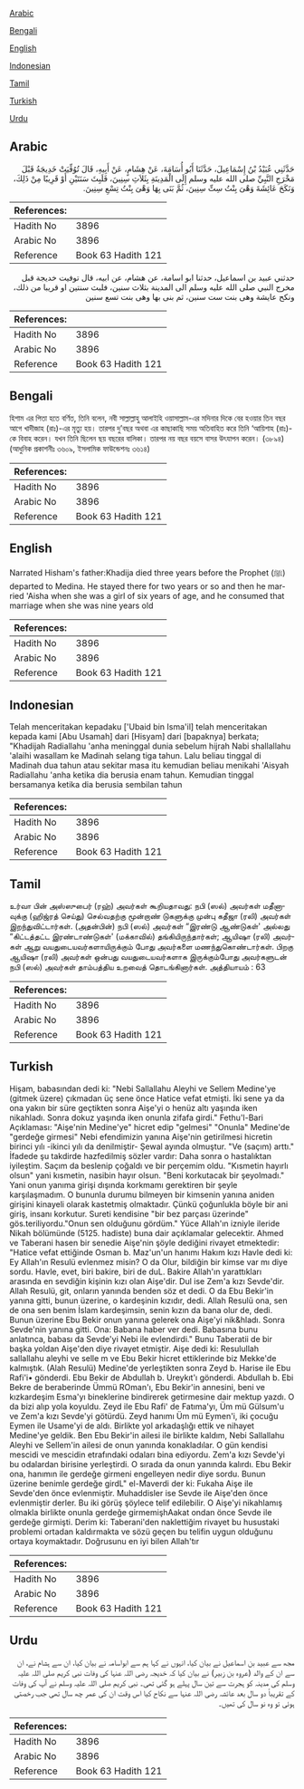 [Arabic](#arabic)

[Bengali](#bengali)

[English](#english)

[Indonesian](#indonesian)

[Tamil](#tamil)

[Turkish](#turkish)

[Urdu](#urdu)

## Arabic


<div dir="rtl" lang="ar" style={{fontSize:'larger',backgroundColor:'#f8f9fa',padding:20}}>
حَدَّثَنِي عُبَيْدُ بْنُ إِسْمَاعِيلَ، حَدَّثَنَا أَبُو أُسَامَةَ، عَنْ هِشَامٍ، عَنْ أَبِيهِ، قَالَ تُوُفِّيَتْ خَدِيجَةُ قَبْلَ مَخْرَجِ النَّبِيِّ صلى الله عليه وسلم إِلَى الْمَدِينَةِ بِثَلاَثِ سِنِينَ، فَلَبِثَ سَنَتَيْنِ أَوْ قَرِيبًا مِنْ ذَلِكَ، وَنَكَحَ عَائِشَةَ وَهْىَ بِنْتُ سِتِّ سِنِينَ، ثُمَّ بَنَى بِهَا وَهْىَ بِنْتُ تِسْعِ سِنِينَ‏.‏
</div>
<div style={{backgroundColor:'#f8f9fa',padding:20, marginBottom: 10}}><table> <thead> <tr> <th>References:</th> <th></th> </tr> </thead> <tbody><tr><td>Hadith No</td><td>3896</td></tr><tr><td>Arabic No</td><td>3896</td></tr><tr><td>Reference</td><td>Book 63 Hadith 121</td></tr></tbody></table></div>


<div dir="rtl" lang="ar" style={{fontSize:'larger',backgroundColor:'#f8f9fa',padding:20}}>
حدثني عبيد بن اسماعيل، حدثنا ابو اسامة، عن هشام، عن ابيه، قال توفيت خديجة قبل مخرج النبي صلى الله عليه وسلم الى المدينة بثلاث سنين، فلبث سنتين او قريبا من ذلك، ونكح عايشة وهى بنت ست سنين، ثم بنى بها وهى بنت تسع سنين
</div>
<div style={{backgroundColor:'#f8f9fa',padding:20, marginBottom: 10}}><table> <thead> <tr> <th>References:</th> <th></th> </tr> </thead> <tbody><tr><td>Hadith No</td><td>3896</td></tr><tr><td>Arabic No</td><td>3896</td></tr><tr><td>Reference</td><td>Book 63 Hadith 121</td></tr></tbody></table></div>

## Bengali


<div dir="ltr" lang="bn" style={{fontSize:'larger',backgroundColor:'#f8f9fa',padding:20}}>
হিশাম এর পিতা হতে বর্ণিত, তিনি বলেন, নবী সাল্লাল্লাহু আলাইহি ওয়াসাল্লাম-এর মদিনার দিকে বের হওয়ার তিন বছর আগে খাদীজাহ (রাঃ)-এর মৃত্যু হয়। তারপর দু’বছর অথবা এর কাছাকাছি সময় অতিবাহিত করে তিনি ‘আয়িশাহ (রাঃ)-কে বিবাহ করেন। যখন তিনি ছিলেন ছয় বছরের বালিকা। তারপর নয় বছর বয়সে বাসর উৎযাপন করেন। (৩৮৯৪) (আধুনিক প্রকাশনীঃ ৩৬০৯, ইসলামিক ফাউন্ডেশনঃ ৩৬১৪)
</div>
<div style={{backgroundColor:'#f8f9fa',padding:20, marginBottom: 10}}><table> <thead> <tr> <th>References:</th> <th></th> </tr> </thead> <tbody><tr><td>Hadith No</td><td>3896</td></tr><tr><td>Arabic No</td><td>3896</td></tr><tr><td>Reference</td><td>Book 63 Hadith 121</td></tr></tbody></table></div>

## English


<div dir="ltr" lang="en" style={{fontSize:'larger',backgroundColor:'#f8f9fa',padding:20}}>
Narrated Hisham's father:Khadija died three years before the Prophet (ﷺ) departed to Medina. He stayed there for two years or so and then he married 'Aisha when she was a girl of six years of age, and he consumed that marriage when she was nine years old
</div>
<div style={{backgroundColor:'#f8f9fa',padding:20, marginBottom: 10}}><table> <thead> <tr> <th>References:</th> <th></th> </tr> </thead> <tbody><tr><td>Hadith No</td><td>3896</td></tr><tr><td>Arabic No</td><td>3896</td></tr><tr><td>Reference</td><td>Book 63 Hadith 121</td></tr></tbody></table></div>

## Indonesian


<div dir="ltr" lang="id" style={{fontSize:'larger',backgroundColor:'#f8f9fa',padding:20}}>
Telah menceritakan kepadaku ['Ubaid bin Isma'il] telah menceritakan kepada kami [Abu Usamah] dari [Hisyam] dari [bapaknya] berkata; "Khadijah Radiallahu 'anha meninggal dunia sebelum hijrah Nabi shallallahu 'alaihi wasallam ke Madinah selang tiga tahun. Lalu beliau tinggal di Madinah dua tahun atau sekitar masa itu kemudian beliau menikahi 'Aisyah Radiallahu 'anha ketika dia berusia enam tahun. Kemudian tinggal bersamanya ketika dia berusia sembilan tahun
</div>
<div style={{backgroundColor:'#f8f9fa',padding:20, marginBottom: 10}}><table> <thead> <tr> <th>References:</th> <th></th> </tr> </thead> <tbody><tr><td>Hadith No</td><td>3896</td></tr><tr><td>Arabic No</td><td>3896</td></tr><tr><td>Reference</td><td>Book 63 Hadith 121</td></tr></tbody></table></div>

## Tamil


<div dir="ltr" lang="ta" style={{fontSize:'larger',backgroundColor:'#f8f9fa',padding:20}}>
உர்வா பின் அஸ்ஸுபைர் (ரஹ்) அவர்கள் கூறியதாவது: நபி (ஸல்) அவர்கள் மதீனாவுக்கு (ஹிஜ்ரத் செய்து) செல்வதற்கு மூன்றாண் டுகளுக்கு முன்பு கதீஜா (ரலி) அவர்கள் இறந்துவிட்டார்கள். (அதன்பின்) நபி (ஸல்) அவர்கள் “இரண்டு ஆண்டுகள்' அல்லது “கிட்டத்தட்ட இரண்டாண்டுகள்' (மக்காவில்) தங்கியிருந்தார்கள்; ஆயிஷா (ரலி) அவர்கள் ஆறு வயதுடையவர்களாயிருக்கும் போது அவர்களை மணந்துகொண்டார்கள். பிறகு ஆயிஷா (ரலி) அவர்கள் ஒன்பது வயதுடையவர்களாக இருக்கும்போது அவர்களுடன் நபி (ஸல்) அவர்கள் தாம்பத்திய உறவைத் தொடங்கினார்கள். அத்தியாயம் : 63
</div>
<div style={{backgroundColor:'#f8f9fa',padding:20, marginBottom: 10}}><table> <thead> <tr> <th>References:</th> <th></th> </tr> </thead> <tbody><tr><td>Hadith No</td><td>3896</td></tr><tr><td>Arabic No</td><td>3896</td></tr><tr><td>Reference</td><td>Book 63 Hadith 121</td></tr></tbody></table></div>

## Turkish


<div dir="ltr" lang="tr" style={{fontSize:'larger',backgroundColor:'#f8f9fa',padding:20}}>
Hişam, babasından dedi ki: "Nebi Sallallahu Aleyhi ve Sellem Medine'ye (gitmek üzere) çıkmadan üç sene önce Hatice vefat etmişti. İki sene ya da ona yakın bir süre geçtikten sonra Aişe'yi o henüz altı yaşında iken nikahladı. Sonra dokuz yaşında iken onunla zifafa girdi." Fethu'l-Bari Açıklaması: "Aişe'nin Medine'ye" hicret edip "gelmesi" "Onunla" Medine'de "gerdeğe girmesi" Nebi efendimizin yanına Aişe'nin getirilmesi hicretin birinci yılı -ikinci yılı da denilmiştir- Şewal ayında olmuştur. "Ve (saçım) arttı." İfadede şu takdirde hazfedilmiş sözler vardır: Daha sonra o hastalıktan iyileştim. Saçım da beslenip çoğaldı ve bir perçemim oldu. "Kısmetin hayırlı olsun" yani kısmetin, nasibin hayır olsun. "Beni korkutacak bir şeyolmadı." Yani onun yanıma girişi dışında korkmamı gerektiren bir şeyle karşılaşmadım. O bununla durumu bilmeyen bir kimsenin yanına aniden girişini kinayeli olarak kastetmiş olmaktadır. Çünkü çoğunlukla böyle bir ani giriş, insanı korkutur. Sureti kendisine "bir bez parçası üzerinde" gös.teriliyordu."Onun sen olduğunu gördüm." Yüce Allah'ın izniyle ileride Nikah bölümünde (5125. hadiste) buna dair açıklamalar gelecektir. Ahmed ve Taberani hasen bir senedie Aişe'nin şöyle dediğini rivayet etmektedir: "Hatice vefat ettiğinde Osman b. Maz'un'un hanımı Hakım kızı Havle dedi ki: Ey Allah'ın Resulü evlenmez misin? O da Olur, bildiğin bir kimse var mı diye sordu. Havle, evet, biri bakire, biri de duL. Bakire Allah'ın yarattıkları arasında en sevdiğin kişinin kızı olan Aişe'dir. Dul ise Zem'a kızı Sevde'dir. Allah Resulü, git, onların yanında benden söz et dedi. O da Ebu Bekir'in yanına gitti, bunun üzerine, o kardeşinin kızıdır, dedi. Allah Resulü ona, sen de ona sen benim İslam kardeşimsin, senin kızın da bana olur de, dedi. Bunun üzerine Ebu Bekir onun yanına gelerek ona Aişe'yi nik&hladı. Sonra Sevde'nin yanına gitti. Ona: Babana haber ver dedi. Babasına bunu anlatınca, babası da Sevde'yi Nebi ile evlendirdi." Bunu Taberatii de bir başka yoldan Aişe'den diye rivayet etmiştir. Aişe dedi ki: Resulullah sallallahu aleyhi ve selle m ve Ebu Bekir hicret ettiklerinde biz Mekke'de kalmıştık. (Alah Resulü) Medine'de yerIeştikten sonra Zeyd b. Harise ile Ebu Rafi'i• gönderdi. Ebu Bekir de Abdullah b. Ureykıt'ı gönderdi. Abdullah b. Ebi Bekre de beraberinde Ümmü ROman'ı, Ebu Bekir'in annesini, beni ve kızkardeşim Esma'yı bineklerine bindirerek getirmesine dair mektup yazdı. O da bizi alıp yola koyuldu. Zeyd ile Ebu Rafi' de Fatıma'yı, Üm mü Gülsum'u ve Zem'a kızı Sevde'yi götürdü. Zeyd hanımı Üm mü Eymen'i, iki çocuğu Eymen ile Usame'yi de aldı. Birlikte yol arkadaşlığı ettik ve nihayet Medine'ye geldik. Ben Ebu Bekir'in ailesi ile birlikte kaldım, Nebi Sallallahu Aleyhi ve Sellem'in ailesi de onun yanında konakladılar. O gün kendisi mescidi ve mescidin etrafındaki odaları bina ediyordu. Zem'a kızı Sevde'yi bu odalardan birisine yerleştirdi. O sırada da onun yanında kalırdı. Ebu Bekir ona, hanımın ile gerdeğe girmeni engelleyen nedir diye sordu. Bunun üzerine benimle gerdeğe girdL" el-Maverdi der ki: Fukaha Aişe ile Sevde'den önce evlenmiştir. Muhaddisler ise Sevde ile Aişe'den önce evlenmiştir derler. Bu iki görüş şöylece telif edilebilir. O Aişe'yi nikahlamış olmakla birlikte onunla gerdeğe girmemişhAakat ondan önce Sevde ile gerdeğe girmişti. Derim ki: Taberani'den naklettiğim rivayet bu husustaki problemi ortadan kaldırmakta ve sözü geçen bu telifin uygun olduğunu ortaya koymaktadır. Doğrusunu en iyi bilen Allah'tır
</div>
<div style={{backgroundColor:'#f8f9fa',padding:20, marginBottom: 10}}><table> <thead> <tr> <th>References:</th> <th></th> </tr> </thead> <tbody><tr><td>Hadith No</td><td>3896</td></tr><tr><td>Arabic No</td><td>3896</td></tr><tr><td>Reference</td><td>Book 63 Hadith 121</td></tr></tbody></table></div>

## Urdu


<div dir="rtl" lang="ur" style={{fontSize:'larger',backgroundColor:'#f8f9fa',padding:20}}>
مجھ سے عبید بن اسماعیل نے بیان کیا، انہوں نے کہا ہم سے ابواسامہ نے بیان کیا، ان سے ہشام نے، ان سے ان کے والد (عروہ بن زبیر) نے بیان کیا کہ خدیجہ رضی اللہ عنہا کی وفات نبی کریم صلی اللہ علیہ وسلم کی مدینہ کو ہجرت سے تین سال پہلے ہو گئی تھی۔ نبی کریم صلی اللہ علیہ وسلم نے آپ کی وفات کے تقریباً دو سال بعد عائشہ رضی اللہ عنہا سے نکاح کیا اس وقت ان کی عمر چھ سال تھی جب رخصتی ہوئی تو وہ نو سال کی تھیں۔
</div>
<div style={{backgroundColor:'#f8f9fa',padding:20, marginBottom: 10}}><table> <thead> <tr> <th>References:</th> <th></th> </tr> </thead> <tbody><tr><td>Hadith No</td><td>3896</td></tr><tr><td>Arabic No</td><td>3896</td></tr><tr><td>Reference</td><td>Book 63 Hadith 121</td></tr></tbody></table></div>